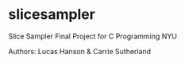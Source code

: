 slicesampler
============

Slice Sampler Final Project for C Programming NYU

Authors: Lucas Hanson & Carrie Sutherland


